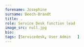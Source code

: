 ```yaml
---
forename: Josephine
surname: Beech-Brandt
title: .
role: Service Desk function lead
image_src: null.jpg
bio: 
tags: [Servicedesk, User Admin   ] 
---
```

